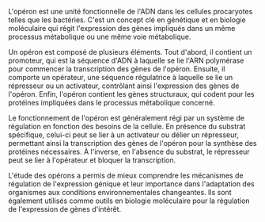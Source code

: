 L'opéron est une unité fonctionnelle de l'ADN dans les cellules procaryotes telles que les bactéries. C'est un concept clé en génétique et en biologie moléculaire qui régit l'expression des gènes impliqués dans un même processus métabolique ou une même voie métabolique. 

Un opéron est composé de plusieurs éléments. Tout d'abord, il contient un promoteur, qui est la séquence d'ADN à laquelle se lie l'ARN polymérase pour commencer la transcription des gènes de l'opéron. Ensuite, il comporte un opérateur, une séquence régulatrice à laquelle se lie un répresseur ou un activateur, contrôlant ainsi l'expression des gènes de l'opéron. Enfin, l'opéron contient les gènes structuraux, qui codent pour les protéines impliquées dans le processus métabolique concerné.

Le fonctionnement de l'opéron est généralement régi par un système de régulation en fonction des besoins de la cellule. En présence du substrat spécifique, celui-ci peut se lier à un activateur ou délier un répresseur, permettant ainsi la transcription des gènes de l'opéron pour la synthèse des protéines nécessaires. À l'inverse, en l'absence du substrat, le répresseur peut se lier à l'opérateur et bloquer la transcription.

L'étude des opérons a permis de mieux comprendre les mécanismes de régulation de l'expression génique et leur importance dans l'adaptation des organismes aux conditions environnementales changeantes. Ils sont également utilisés comme outils en biologie moléculaire pour la régulation de l'expression de gènes d'intérêt.